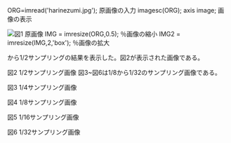 ORG=imread('harinezumi.jpg'); 原画像の入力
imagesc(ORG); axis image; 画像の表示

 
![図1 原画像]()
IMG = imresize(ORG,0.5); ％画像の縮小
IMG2 = imresize(IMG,2,'box'); ％画像の拡大

から1/2サンプリングの結果を表示した。図2が表示された画像である。
 
図2 1/2サンプリング画像
図3~図6は1/8から1/32のサンプリング画像である。
 
図3 1/4サンプリング画像
 
図4 1/8サンプリング画像
 
図5 1/16サンプリング画像
 
図6 1/32サンプリング画像

